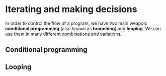 # Iterating and making decisions

In order to control the flow of a program, we have two main weapon: **conditional programming** (also known as **branching**) and **looping**. We can use them in many different combinations and variations.

## Conditional programming


## Looping
